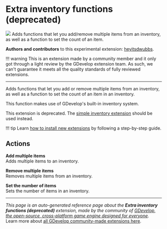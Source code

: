 # Extra inventory functions (deprecated)

<img src="https://resources.gdevelop-app.com/assets/Icons/Line Hero Pack/Master/SVG/Education and Learning/Education and Learning_education_school_bag_backpack.svg" class="extension-icon"></img>
Adds functions that let you add/remove multiple items from an inventory, as well as a function to set the count of an item.

**Authors and contributors** to this experimental extension: [heyitsdwubbs](https://gd.games/heyitsdwubbs).

!!! warning
    This is an extension made by a community member and it only got through a
    light review by the GDevelop extension team. As such, we can't guarantee it
    meets all the quality standards of fully reviewed extensions.

---

Adds functions that let you add or remove multiple items from an inventory, as well as a function to set the count of an item in an inventory.

This function makes use of GDevelop's built-in inventory system.

This extension is deprecated. The [simple inventory extension](https://wiki.gdevelop.io/gdevelop5/extensions/inventories) should be used instead.

!!! tip
    Learn [how to install new extensions](/gdevelop5/extensions/search) by following a step-by-step guide.

## Actions

**Add multiple items**  
Adds multiple items to an inventory.

**Remove multiple items**  
Removes multiple items from an inventory.

**Set the number of items**  
Sets the number of items in an inventory.




---

*This page is an auto-generated reference page about the **Extra inventory functions (deprecated)** extension, made by the community of [GDevelop, the open-source, cross-platform game engine designed for everyone](https://gdevelop.io/).* Learn more about [all GDevelop community-made extensions here](/gdevelop5/extensions).